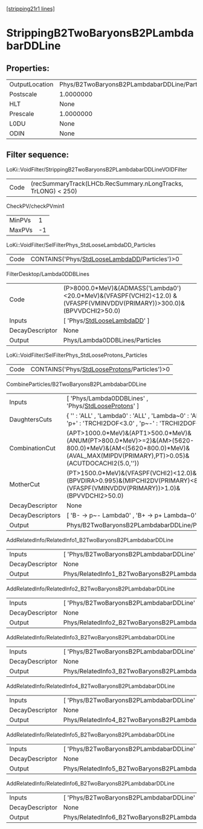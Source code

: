 [[stripping21r1 lines]](./stripping21r1-index)

# StrippingB2TwoBaryonsB2PLambdabarDDLine

## Properties:

|                |                                               |
|----------------|-----------------------------------------------|
| OutputLocation | Phys/B2TwoBaryonsB2PLambdabarDDLine/Particles |
| Postscale      | 1.0000000                                     |
| HLT            | None                                          |
| Prescale       | 1.0000000                                     |
| L0DU           | None                                          |
| ODIN           | None                                          |

## Filter sequence:

LoKi::VoidFilter/StrippingB2TwoBaryonsB2PLambdabarDDLineVOIDFilter

|      |                                                               |
|------|---------------------------------------------------------------|
| Code | (recSummaryTrack(LHCb.RecSummary.nLongTracks, TrLONG) \< 250) |

CheckPV/checkPVmin1

|        |     |
|--------|-----|
| MinPVs | 1   |
| MaxPVs | -1  |

LoKi::VoidFilter/SelFilterPhys_StdLooseLambdaDD_Particles

|      |                                                                                                    |
|------|----------------------------------------------------------------------------------------------------|
| Code | CONTAINS('Phys/[StdLooseLambdaDD](./stripping21r1-commonparticles-stdlooselambdadd)/Particles')\>0 |

FilterDesktop/Lambda0DDBLines

|                 |                                                                                                                             |
|-----------------|-----------------------------------------------------------------------------------------------------------------------------|
| Code            | (P\>8000.0\*MeV)&(ADMASS('Lambda0')\<20.0\*MeV)&(VFASPF(VCHI2)\<12.0) &(VFASPF(VMINVDDV(PRIMARY))\>300.0)&(BPVVDCHI2\>50.0) |
| Inputs          | [ 'Phys/[StdLooseLambdaDD](./stripping21r1-commonparticles-stdlooselambdadd)' ]                                           |
| DecayDescriptor | None                                                                                                                        |
| Output          | Phys/Lambda0DDBLines/Particles                                                                                              |

LoKi::VoidFilter/SelFilterPhys_StdLooseProtons_Particles

|      |                                                                                                  |
|------|--------------------------------------------------------------------------------------------------|
| Code | CONTAINS('Phys/[StdLooseProtons](./stripping21r1-commonparticles-stdlooseprotons)/Particles')\>0 |

CombineParticles/B2TwoBaryonsB2PLambdabarDDLine

|                  |                                                                                                                                                                             |
|------------------|-----------------------------------------------------------------------------------------------------------------------------------------------------------------------------|
| Inputs           | [ 'Phys/Lambda0DDBLines' , 'Phys/[StdLooseProtons](./stripping21r1-commonparticles-stdlooseprotons)' ]                                                                    |
| DaughtersCuts    | { '' : 'ALL' , 'Lambda0' : 'ALL' , 'Lambda~0' : 'ALL' , 'p+' : 'TRCHI2DOF\<3.0' , 'p~-' : 'TRCHI2DOF\<3.0' }                                                                |
| CombinationCut   | (APT\>1000.0\*MeV)&(APT1\>500.0\*MeV)&(ANUM(PT\>800.0\*MeV)\>=2)&(AM\>(5620-800.0)\*MeV)&(AM\<(5620+800.0)\*MeV)&(AVAL_MAX(MIPDV(PRIMARY),PT)\>0.05)&(ACUTDOCACHI2(5.0,'')) |
| MotherCut        | (PT\>1500.0\*MeV)&(VFASPF(VCHI2)\<12.0)&(BPVDIRA\>0.995)&(MIPCHI2DV(PRIMARY)\<8.0)&(VFASPF(VMINVDDV(PRIMARY))\>1.0)&(BPVVDCHI2\>50.0)                                       |
| DecayDescriptor  | None                                                                                                                                                                        |
| DecayDescriptors | [ 'B- -\> p~- Lambda0' , 'B+ -\> p+ Lambda~0' ]                                                                                                                           |
| Output           | Phys/B2TwoBaryonsB2PLambdabarDDLine/Particles                                                                                                                               |

AddRelatedInfo/RelatedInfo1_B2TwoBaryonsB2PLambdabarDDLine

|                 |                                                            |
|-----------------|------------------------------------------------------------|
| Inputs          | [ 'Phys/B2TwoBaryonsB2PLambdabarDDLine' ]                |
| DecayDescriptor | None                                                       |
| Output          | Phys/RelatedInfo1_B2TwoBaryonsB2PLambdabarDDLine/Particles |

AddRelatedInfo/RelatedInfo2_B2TwoBaryonsB2PLambdabarDDLine

|                 |                                                            |
|-----------------|------------------------------------------------------------|
| Inputs          | [ 'Phys/B2TwoBaryonsB2PLambdabarDDLine' ]                |
| DecayDescriptor | None                                                       |
| Output          | Phys/RelatedInfo2_B2TwoBaryonsB2PLambdabarDDLine/Particles |

AddRelatedInfo/RelatedInfo3_B2TwoBaryonsB2PLambdabarDDLine

|                 |                                                            |
|-----------------|------------------------------------------------------------|
| Inputs          | [ 'Phys/B2TwoBaryonsB2PLambdabarDDLine' ]                |
| DecayDescriptor | None                                                       |
| Output          | Phys/RelatedInfo3_B2TwoBaryonsB2PLambdabarDDLine/Particles |

AddRelatedInfo/RelatedInfo4_B2TwoBaryonsB2PLambdabarDDLine

|                 |                                                            |
|-----------------|------------------------------------------------------------|
| Inputs          | [ 'Phys/B2TwoBaryonsB2PLambdabarDDLine' ]                |
| DecayDescriptor | None                                                       |
| Output          | Phys/RelatedInfo4_B2TwoBaryonsB2PLambdabarDDLine/Particles |

AddRelatedInfo/RelatedInfo5_B2TwoBaryonsB2PLambdabarDDLine

|                 |                                                            |
|-----------------|------------------------------------------------------------|
| Inputs          | [ 'Phys/B2TwoBaryonsB2PLambdabarDDLine' ]                |
| DecayDescriptor | None                                                       |
| Output          | Phys/RelatedInfo5_B2TwoBaryonsB2PLambdabarDDLine/Particles |

AddRelatedInfo/RelatedInfo6_B2TwoBaryonsB2PLambdabarDDLine

|                 |                                                            |
|-----------------|------------------------------------------------------------|
| Inputs          | [ 'Phys/B2TwoBaryonsB2PLambdabarDDLine' ]                |
| DecayDescriptor | None                                                       |
| Output          | Phys/RelatedInfo6_B2TwoBaryonsB2PLambdabarDDLine/Particles |
